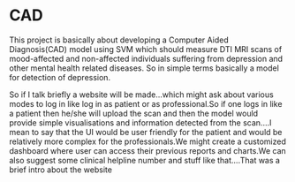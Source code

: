 # CAD
This project is basically about developing a Computer Aided Diagnosis(CAD) model using SVM which should measure DTI MRI scans of mood-affected and non-affected individuals suffering from depression and other mental health related diseases.
So in simple terms basically a model for detection of depression.

So if I talk briefly a website will be made...which might ask about various modes to log in like log in as patient or as professional.So if one logs in like a patient then he/she will upload the scan and then the model would provide simple visualisations and information detected from the scan....I mean to say that the UI would be user friendly for the patient and would be relatively more complex for the professionals.We might create a customized dashboard where user can access their previous reports and charts.We can also  suggest some clinical helpline number and stuff like that....That was a brief intro about the website